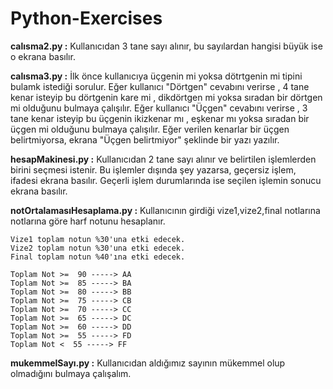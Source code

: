 # Python-Exercises
**calısma2.py :**
Kullanıcıdan 3 tane sayı alınır, bu sayılardan hangisi büyük ise o ekrana basılır.

**calısma3.py :**
İlk önce kullanıcıya üçgenin mi yoksa dötrtgenin mi tipini bulamk istediği sorulur. Eğer kullanıcı "Dörtgen" cevabını verirse , 4 tane kenar isteyip bu dörtgenin kare mi , dikdörtgen mi yoksa sıradan bir dörtgen mi olduğunu bulmaya çalışılır. Eğer kullanıcı "Üçgen" cevabını verirse , 3 tane kenar isteyip bu üçgenin ikizkenar mı , eşkenar mı yoksa sıradan bir üçgen mi olduğunu bulmaya çalışılır. Eğer verilen kenarlar bir üçgen belirtmiyorsa, ekrana "Üçgen belirtmiyor" şeklinde bir yazı yazılır.

**hesapMakinesi.py :**
Kullanıcıdan 2 tane sayı alınır ve belirtilen işlemlerden birini seçmesi istenir. Bu işlemler dışında şey yazarsa, geçersiz işlem, ifadesi ekrana basılır. Geçerli işlem durumlarında ise seçilen işlemin sonucu ekrana basılır.

**notOrtalamasıHesaplama.py :**
Kullanıcının girdiği vize1,vize2,final notlarına notlarına göre harf notunu hesaplanır.

    Vize1 toplam notun %30'una etki edecek.
    Vize2 toplam notun %30'una etki edecek.
    Final toplam notun %40'ına etki edecek.

    Toplam Not >=  90 -----> AA
    Toplam Not >=  85 -----> BA
    Toplam Not >=  80 -----> BB
    Toplam Not >=  75 -----> CB
    Toplam Not >=  70 -----> CC
    Toplam Not >=  65 -----> DC
    Toplam Not >=  60 -----> DD
    Toplam Not >=  55 -----> FD
    Toplam Not <  55 -----> FF

**mukemmelSayı.py :** 
    Kullanıcıdan aldığımız sayının mükemmel olup olmadığını bulmaya çalışalım. 

